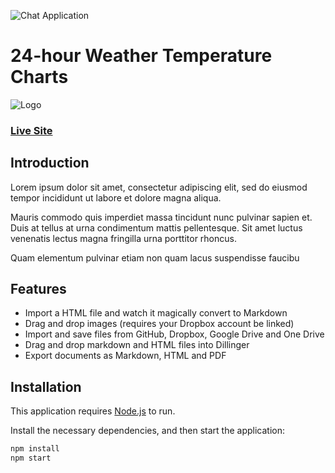 ![Chat Application](https://i.ibb.co/jgzDFGS/24hr-Weather-Temperature-Chart.png)

# 24-hour Weather Temperature Charts

![Logo](https://i.ibb.co/Dbp9P7R/charts-logo-transparent.png)

### [Live Site](https://24hourchart.darshdhillon.co.uk/)

## Introduction

Lorem ipsum dolor sit amet, consectetur adipiscing elit, sed do eiusmod tempor incididunt ut labore et dolore magna aliqua.

Mauris commodo quis imperdiet massa tincidunt nunc pulvinar sapien et. Duis at tellus at urna condimentum mattis pellentesque. Sit amet luctus venenatis lectus magna fringilla urna porttitor rhoncus.

Quam elementum pulvinar etiam non quam lacus suspendisse faucibu

## Features

- Import a HTML file and watch it magically convert to Markdown
- Drag and drop images (requires your Dropbox account be linked)
- Import and save files from GitHub, Dropbox, Google Drive and One Drive
- Drag and drop markdown and HTML files into Dillinger
- Export documents as Markdown, HTML and PDF

## Installation

This application requires [Node.js](https://nodejs.org/) to run.

Install the necessary dependencies, and then start the application:

```sh
npm install
npm start
```
